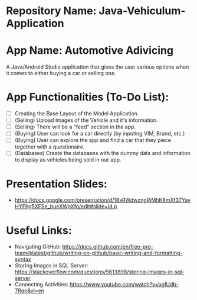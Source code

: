 # Repository Name: Java-Vehiculum-Application
# App Name: Automotive Adivicing
A Java/Android Studio application that gives the user various options when it comes to either buying a car or selling one.

# App Functionalities (To-Do List):
- [ ] Creating the Base Layout of the Model Application.
- [ ] (Selling) Upload Images of the Vehicle and it's information. 
- [ ] (Selling) There will be a "feed" section in the app.
- [ ] (Buying) User can look for a car directly (by inputing VIM, Brand, etc.)
- [ ] (Buying) User can explore the app and find a car that they piece together with a questionaire.
- [ ] (Databases) Create the databases with the dummy data and information to display as vehicles being sold in our app. 

# Presentation Slides: 
- https://docs.google.com/presentation/d/18xRWdwzngRjMhK8mXf37YayHYFhg5XFSe_bueXWpXfo/edit#slide=id.p

# Useful Links:
- Navigating GitHub: https://docs.github.com/en/free-pro-team@latest/github/writing-on-github/basic-writing-and-formatting-syntax
- Storing Images in SQL Server: https://stackoverflow.com/questions/5613898/storing-images-in-sql-server
- Connecting Activities: https://www.youtube.com/watch?v=bgIUdb-7Rqo&vl=en
